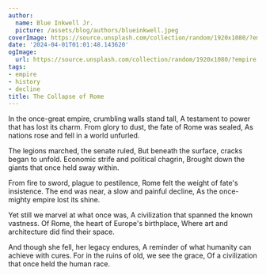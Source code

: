 ```yaml
---
author:
  name: Blue Inkwell Jr.
  picture: /assets/blog/authors/blueinkwell.jpeg
coverImage: https://source.unsplash.com/collection/random/1920x1080/?empire
date: '2024-04-01T01:01:48.143620'
ogImage:
  url: https://source.unsplash.com/collection/random/1920x1080/?empire
tags:
- empire
- history
- decline
title: The Collapse of Rome
---
```


In the once-great empire, crumbling walls stand tall,
A testament to power that has lost its charm.
From glory to dust, the fate of Rome was sealed,
As nations rose and fell in a world unfurled.

The legions marched, the senate ruled,
But beneath the surface, cracks began to unfold.
Economic strife and political chagrin,
Brought down the giants that once held sway within.

From fire to sword, plague to pestilence,
Rome felt the weight of fate's insistence.
The end was near, a slow and painful decline,
As the once-mighty empire lost its shine.

Yet still we marvel at what once was,
A civilization that spanned the known vastness.
Of Rome, the heart of Europe's birthplace,
Where art and architecture did find their space.

And though she fell, her legacy endures,
A reminder of what humanity can achieve with cures.
For in the ruins of old, we see the grace,
Of a civilization that once held the human race.